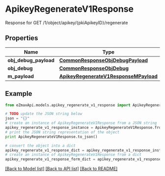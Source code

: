 # ApikeyRegenerateV1Response

Response for GET /1/object/apikey/{pkiApikeyID}/regenerate

## Properties
Name | Type | Description | Notes
------------ | ------------- | ------------- | -------------
**obj_debug_payload** | [**CommonResponseObjDebugPayload**](CommonResponseObjDebugPayload.md) |  | 
**obj_debug** | [**CommonResponseObjDebug**](CommonResponseObjDebug.md) |  | [optional] 
**m_payload** | [**ApikeyRegenerateV1ResponseMPayload**](ApikeyRegenerateV1ResponseMPayload.md) |  | 

## Example

```python
from eZmaxApi.models.apikey_regenerate_v1_response import ApikeyRegenerateV1Response

# TODO update the JSON string below
json = "{}"
# create an instance of ApikeyRegenerateV1Response from a JSON string
apikey_regenerate_v1_response_instance = ApikeyRegenerateV1Response.from_json(json)
# print the JSON string representation of the object
print ApikeyRegenerateV1Response.to_json()

# convert the object into a dict
apikey_regenerate_v1_response_dict = apikey_regenerate_v1_response_instance.to_dict()
# create an instance of ApikeyRegenerateV1Response from a dict
apikey_regenerate_v1_response_form_dict = apikey_regenerate_v1_response.from_dict(apikey_regenerate_v1_response_dict)
```
[[Back to Model list]](../README.md#documentation-for-models) [[Back to API list]](../README.md#documentation-for-api-endpoints) [[Back to README]](../README.md)


